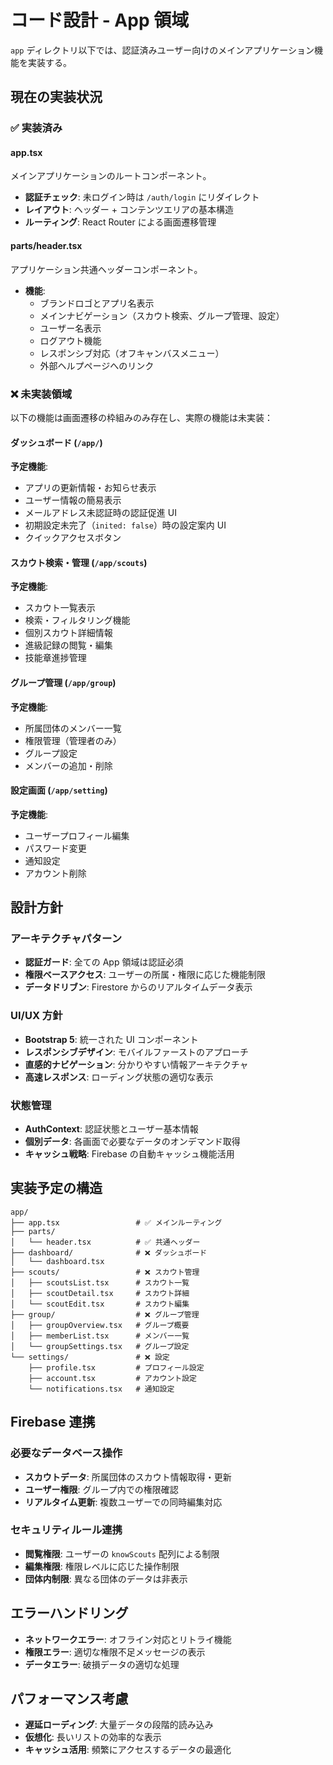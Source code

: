 # コード設計 - App 領域

`app` ディレクトリ以下では、認証済みユーザー向けのメインアプリケーション機能を実装する。

## 現在の実装状況

### ✅ 実装済み

#### app.tsx

メインアプリケーションのルートコンポーネント。

- **認証チェック**: 未ログイン時は `/auth/login` にリダイレクト
- **レイアウト**: ヘッダー + コンテンツエリアの基本構造
- **ルーティング**: React Router による画面遷移管理

#### parts/header.tsx

アプリケーション共通ヘッダーコンポーネント。

- **機能**:
  - ブランドロゴとアプリ名表示
  - メインナビゲーション（スカウト検索、グループ管理、設定）
  - ユーザー名表示
  - ログアウト機能
  - レスポンシブ対応（オフキャンバスメニュー）
  - 外部ヘルプページへのリンク

### ❌ 未実装領域

以下の機能は画面遷移の枠組みのみ存在し、実際の機能は未実装：

#### ダッシュボード (`/app/`)

**予定機能**:

- アプリの更新情報・お知らせ表示
- ユーザー情報の簡易表示
- メールアドレス未認証時の認証促進 UI
- 初期設定未完了（`inited: false`）時の設定案内 UI
- クイックアクセスボタン

#### スカウト検索・管理 (`/app/scouts`)

**予定機能**:

- スカウト一覧表示
- 検索・フィルタリング機能
- 個別スカウト詳細情報
- 進級記録の閲覧・編集
- 技能章進捗管理

#### グループ管理 (`/app/group`)

**予定機能**:

- 所属団体のメンバー一覧
- 権限管理（管理者のみ）
- グループ設定
- メンバーの追加・削除

#### 設定画面 (`/app/setting`)

**予定機能**:

- ユーザープロフィール編集
- パスワード変更
- 通知設定
- アカウント削除

## 設計方針

### アーキテクチャパターン

- **認証ガード**: 全ての App 領域は認証必須
- **権限ベースアクセス**: ユーザーの所属・権限に応じた機能制限
- **データドリブン**: Firestore からのリアルタイムデータ表示

### UI/UX 方針

- **Bootstrap 5**: 統一された UI コンポーネント
- **レスポンシブデザイン**: モバイルファーストのアプローチ
- **直感的ナビゲーション**: 分かりやすい情報アーキテクチャ
- **高速レスポンス**: ローディング状態の適切な表示

### 状態管理

- **AuthContext**: 認証状態とユーザー基本情報
- **個別データ**: 各画面で必要なデータのオンデマンド取得
- **キャッシュ戦略**: Firebase の自動キャッシュ機能活用

## 実装予定の構造

```
app/
├── app.tsx                 # ✅ メインルーティング
├── parts/
│   └── header.tsx          # ✅ 共通ヘッダー
├── dashboard/              # ❌ ダッシュボード
│   └── dashboard.tsx
├── scouts/                 # ❌ スカウト管理
│   ├── scoutsList.tsx      # スカウト一覧
│   ├── scoutDetail.tsx     # スカウト詳細
│   └── scoutEdit.tsx       # スカウト編集
├── group/                  # ❌ グループ管理
│   ├── groupOverview.tsx   # グループ概要
│   ├── memberList.tsx      # メンバー一覧
│   └── groupSettings.tsx   # グループ設定
└── settings/               # ❌ 設定
    ├── profile.tsx         # プロフィール設定
    ├── account.tsx         # アカウント設定
    └── notifications.tsx   # 通知設定
```

## Firebase 連携

### 必要なデータベース操作

- **スカウトデータ**: 所属団体のスカウト情報取得・更新
- **ユーザー権限**: グループ内での権限確認
- **リアルタイム更新**: 複数ユーザーでの同時編集対応

### セキュリティルール連携

- **閲覧権限**: ユーザーの `knowScouts` 配列による制限
- **編集権限**: 権限レベルに応じた操作制限
- **団体内制限**: 異なる団体のデータは非表示

## エラーハンドリング

- **ネットワークエラー**: オフライン対応とリトライ機能
- **権限エラー**: 適切な権限不足メッセージの表示
- **データエラー**: 破損データの適切な処理

## パフォーマンス考慮

- **遅延ローディング**: 大量データの段階的読み込み
- **仮想化**: 長いリストの効率的な表示
- **キャッシュ活用**: 頻繁にアクセスするデータの最適化
